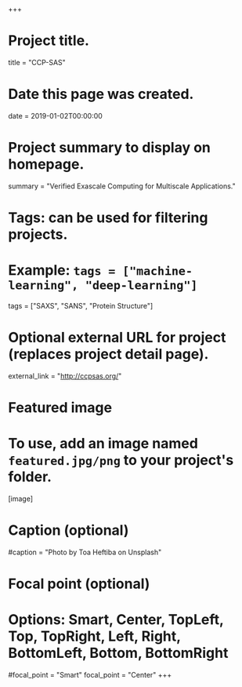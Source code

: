 +++
# Project title.
title = "CCP-SAS"

# Date this page was created.
date = 2019-01-02T00:00:00

# Project summary to display on homepage.
summary = "Verified Exascale Computing for Multiscale Applications."

# Tags: can be used for filtering projects.
# Example: `tags = ["machine-learning", "deep-learning"]`
tags = ["SAXS", "SANS", "Protein Structure"]

# Optional external URL for project (replaces project detail page).
external_link = "http://ccpsas.org/"

# Featured image
# To use, add an image named `featured.jpg/png` to your project's folder. 
[image]
  # Caption (optional)
  #caption = "Photo by Toa Heftiba on Unsplash"

  # Focal point (optional)
  # Options: Smart, Center, TopLeft, Top, TopRight, Left, Right, BottomLeft, Bottom, BottomRight
  #focal_point = "Smart"
  focal_point = "Center"
+++
